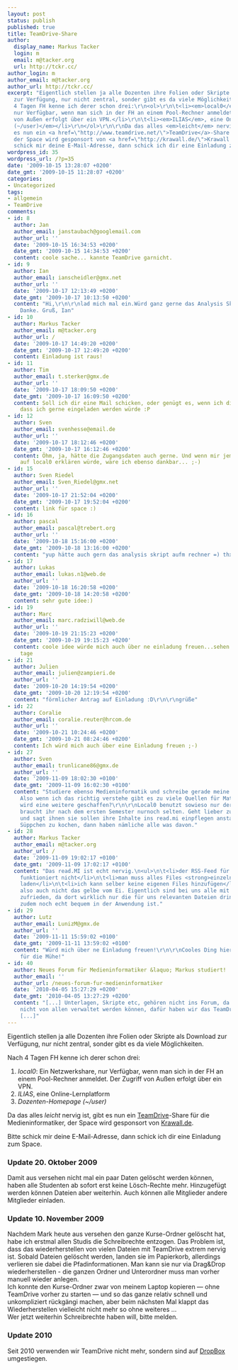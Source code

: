 ```yaml
---
layout: post
status: publish
published: true
title: TeamDrive-Share
author:
  display_name: Markus Tacker
  login: m
  email: m@tacker.org
  url: http://tckr.cc/
author_login: m
author_email: m@tacker.org
author_url: http://tckr.cc/
excerpt: "Eigentlich stellen ja alle Dozenten ihre Folien oder Skripte als Download
  zur Verfügung, nur nicht zentral, sonder gibt es da viele Möglichkeiten.\r\n\r\nNach
  4 Tagen FH kenne ich derer schon drei:\r\n<ol>\r\n\t<li><em>local0</em>: Ein Netzwerkshare,
  nur Verfügbar, wenn man sich in der FH an einem Pool-Rechner anmeldet. Der Zugriff
  von Außen erfolgt über ein VPN.</li>\r\n\t<li><em>ILIAS</em>, eine Online-Lernplatform</li>\r\n\t<li><em>Dozenten-Homepage
  (~/user)</em></li>\r\n</ol>\r\n\r\nDa das alles <em>leicht</em> nervig ist, gibt
  es nun ein <a href=\"http://www.teamdrive.net/\">TeamDrive</a>-Share für die Medieninformatiker,
  der Space wird gesponsort von <a href=\"http://krawall.de/\">Krawall.de</a>.\r\n\r\nBitte
  schick mir deine E-Mail-Adresse, dann schick ich dir eine Einladung zum Space.\r\n"
wordpress_id: 35
wordpress_url: /?p=35
date: '2009-10-15 13:28:07 +0200'
date_gmt: '2009-10-15 11:28:07 +0200'
categories:
- Uncategorized
tags:
- allgemein
- TeamDrive
comments:
- id: 8
  author: Jan
  author_email: janstaubach@googlemail.com
  author_url: ''
  date: '2009-10-15 16:34:53 +0200'
  date_gmt: '2009-10-15 14:34:53 +0200'
  content: coole sache... kannte TeamDrive garnicht.
- id: 9
  author: Ian
  author_email: ianscheidler@gmx.net
  author_url: ''
  date: '2009-10-17 12:13:49 +0200'
  date_gmt: '2009-10-17 10:13:50 +0200'
  content: "Hi,\r\n\r\nlad mich mal ein.Würd ganz gerne das Analysis Skript ziehen.
    Danke. Gruß, Ian"
- id: 10
  author: Markus Tacker
  author_email: m@tacker.org
  author_url: /
  date: '2009-10-17 14:49:20 +0200'
  date_gmt: '2009-10-17 12:49:20 +0200'
  content: Einladung ist raus!
- id: 11
  author: Tim
  author_email: t.sterker@gmx.de
  author_url: ''
  date: '2009-10-17 18:09:50 +0200'
  date_gmt: '2009-10-17 16:09:50 +0200'
  content: Soll ich dir eine Mail schicken, oder genügt es, wenn ich dir hier sage,
    dass ich gerne eingeladen werden würde :P
- id: 12
  author: Sven
  author_email: svenhesse@email.de
  author_url: ''
  date: '2009-10-17 18:12:46 +0200'
  date_gmt: '2009-10-17 16:12:46 +0200'
  content: Öhm, ja, hätte die Zugangsdaten auch gerne. Und wenn mir jemand den Zugriff
    auf local0 erklären würde, wäre ich ebenso dankbar... ;-)
- id: 15
  author: Sven Riedel
  author_email: Sven_Riedel@gmx.net
  author_url: ''
  date: '2009-10-17 21:52:04 +0200'
  date_gmt: '2009-10-17 19:52:04 +0200'
  content: link für space :)
- id: 16
  author: pascal
  author_email: pascal@trebert.org
  author_url: ''
  date: '2009-10-18 15:16:00 +0200'
  date_gmt: '2009-10-18 13:16:00 +0200'
  content: "yup hätte auch gern das analysis skript aufm rechner =) thx fürne einladung.\r\n\r\nPascal"
- id: 17
  author: Lukas
  author_email: lukas.n1@web.de
  author_url: ''
  date: '2009-10-18 16:20:58 +0200'
  date_gmt: '2009-10-18 14:20:58 +0200'
  content: sehr gute idee:)
- id: 19
  author: Marc
  author_email: marc.radziwill@web.de
  author_url: ''
  date: '2009-10-19 21:15:23 +0200'
  date_gmt: '2009-10-19 19:15:23 +0200'
  content: coole idee würde mich auch über ne einladung freuen...sehen uns ja die
    tage
- id: 21
  author: Julien
  author_email: julien@zampieri.de
  author_url: ''
  date: '2009-10-20 14:19:54 +0200'
  date_gmt: '2009-10-20 12:19:54 +0200'
  content: "förmlicher Antrag auf Einladung :D\r\n\r\ngrüße"
- id: 22
  author: Coralie
  author_email: coralie.reuter@hrcom.de
  author_url: ''
  date: '2009-10-21 10:24:46 +0200'
  date_gmt: '2009-10-21 08:24:46 +0200'
  content: Ich würd mich auch über eine Einladung freuen ;-)
- id: 27
  author: Sven
  author_email: trunlicane86@gmx.de
  author_url: ''
  date: '2009-11-09 18:02:30 +0100'
  date_gmt: '2009-11-09 16:02:30 +0100'
  content: "Studiere ebenso Medieninformatik und schreibe gerade meine Abschlussarbeit.
    Also wenn ich das richtig verstehe gibt es zu viele Quellen für Material und deswegen
    wird eine weitere geschaffen?\r\n\r\nLocal0 benutzt sowieso nur der Steffen, das
    braucht ihr nach dem ersten Semester nurnoch selten. Geht lieber zu den Profs
    und sagt ihnen sie sollen ihre Inhalte ins read.mi einpflegen anstatt ein eigenes
    Süppchen zu kochen, dann haben nämliche alle was davon."
- id: 28
  author: Markus Tacker
  author_email: m@tacker.org
  author_url: /
  date: '2009-11-09 19:02:17 +0100'
  date_gmt: '2009-11-09 17:02:17 +0100'
  content: "Das read.MI ist echt nervig.\n<ul>\n\t<li>der RSS-Feed für neue Dateien
    funktioniert nicht</li>\n\t<li>man muss alles Files <strong>einzeln</strong> herunter
    laden</li>\n\t<li>ich kann selber keine eigenen Files hinzufügen</li>\n</ul>\n\nIst
    also auch nicht das gelbe vom Ei. Eigentlich sind bei uns alle mit dem TeamDrive
    zufrieden, da dort wirklich nur die für uns relevanten Dateien drin sind und es
    zudem noch echt bequem in der Anwendung ist."
- id: 29
  author: Lutz
  author_email: LunizM@gmx.de
  author_url: ''
  date: '2009-11-11 15:59:02 +0100'
  date_gmt: '2009-11-11 13:59:02 +0100'
  content: "Würd mich über ne Einladung freuen!\r\n\r\nCooles Ding hier,\r\ndanke
    für die Mühe!"
- id: 40
  author: Neues Forum für Medieninformatiker &laquo; Markus studiert!
  author_email: ''
  author_url: /neues-forum-fur-medieninformatiker
  date: '2010-04-05 15:27:29 +0200'
  date_gmt: '2010-04-05 13:27:29 +0200'
  content: "[...] Unterlagen, Skripte etc, gehören nicht ins Forum, da diese dort
    nicht von allen verwaltet werden können, dafür haben wir das TeamDrive Share.
    [...]"
---
```

<p>Eigentlich stellen ja alle Dozenten ihre Folien oder Skripte als Download zur Verfügung, nur nicht zentral, sonder gibt es da viele Möglichkeiten.</p>
<p>Nach 4 Tagen FH kenne ich derer schon drei:</p>
<ol>
<li><em>local0</em>: Ein Netzwerkshare, nur Verfügbar, wenn man sich in der FH an einem Pool-Rechner anmeldet. Der Zugriff von Außen erfolgt über ein VPN.</li>
<li><em>ILIAS</em>, eine Online-Lernplatform</li>
<li><em>Dozenten-Homepage (~/user)</em></li>
</ol>
<p>Da das alles <em>leicht</em> nervig ist, gibt es nun ein <a href="http://www.teamdrive.net/">TeamDrive</a>-Share für die Medieninformatiker, der Space wird gesponsort von <a href="http://krawall.de/">Krawall.de</a>.</p>
<p>Bitte schick mir deine E-Mail-Adresse, dann schick ich dir eine Einladung zum Space.<br />
<a id="more"></a><a id="more-35"></a></p>
<h3 class="textimage" id="update1">Update 20. Oktober 2009</h3>
<p>Damit aus versehen nicht mal ein paar Daten gelöscht werden können, haben alle Studenten ab sofort erst keine Lösch-Rechte mehr. Hinzugefügt werden können Dateien aber weiterhin. Auch können alle Mitglieder andere Mitglieder einladen.</p>
<h3 class="textimage" id="update2">Update 10. November 2009</h3>
<p>Nachdem Mark heute aus versehen den ganze Kurse-Ordner gelöscht hat, habe ich erstmal allen Studis die Schreibrechte entzogen. Das Problem ist, dass das wiederherstellen von vielen Dateien mit TeamDrive extrem nervig ist. Sobald Dateien gelöscht werden, landen sie im Papierkorb, allerdings verlieren sie dabei die Pfadinformationen. Man kann sie nur via Drag&Drop wiederherstellen - die ganzen Ordner und Unterordner muss man vorher manuell wieder anlegen.<br />
Ich konnte den Kurse-Ordner zwar von meinem Laptop kopieren &mdash; ohne TeamDrive vorher zu starten &mdash; und so das ganze relativ schnell und unkompliziert rückgängi machen, aber beim nächsten Mal klappt das Wiederherstellen vielleicht nicht mehr so ohne weiteres ...<br />
Wer jetzt weiterhin Schreibrechte haben will, bitte melden.</p>
<h3 class="textimage" id="update3">Update 2010</h3>
<p>Seit 2010 verwenden wir TeamDrive nicht mehr, sondern sind auf <a href="/tag/dropbox">DropBox</a> umgestiegen.</p>
